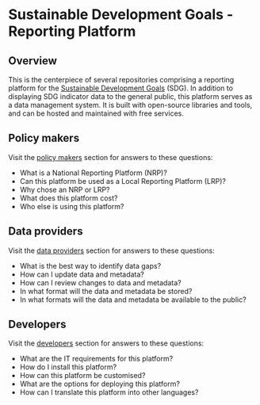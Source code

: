 # Sustainable Development Goals - Reporting Platform

## Overview

This is the centerpiece of several repositories comprising a reporting platform for the [Sustainable Development Goals](https://www.un.org/sustainabledevelopment/sustainable-development-goals/) (SDG). In addition to displaying SDG indicator data to the general public, this platform serves as a data management system. It is built with open-source libraries and tools, and can be hosted and maintained with free services.

## Policy makers

Visit the [policy makers](policy-makers) section for answers to these questions:
* What is a National Reporting Platform (NRP)?
* Can this platform be used as a Local Reporting Platform (LRP)?
* Why chose an NRP or LRP?
* What does this platform cost?
* Who else is using this platform?

## Data providers

Visit the [data providers](data-providers) section for answers to these questions:
* What is the best way to identify data gaps?
* How can I update data and metadata?
* How can I review changes to data and metadata?
* In what format will the data and metadata be stored?
* In what formats will the data and metadata be available to the public?

## Developers

Visit the [developers](developers) section for answers to these questions:
* What are the IT requirements for this platform?
* How do I install this platform?
* How can this platform be customised?
* What are the options for deploying this platform?
* How can I translate this platform into other languages?
